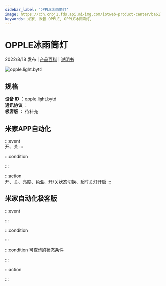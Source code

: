 ```yaml
---
sidebar_label: 'OPPLE冰雨筒灯'
image: https://cdn.cnbj1.fds.api.mi-img.com/iotweb-product-center/ba6177a6a7b3f023d3131af216eec8b3_1657764699338.png?GalaxyAccessKeyId=AKVGLQWBOVIRQ3XLEW&Expires=9223372036854775807&Signature=7gpIEq4N9fnFBGZay9WpsEC5qY4=
keywords: 米家, 欧普 OPPLE, OPPLE冰雨筒灯, 
---
```

# OPPLE冰雨筒灯

2022/8/18 发布 | [产品百科](https://home.mi.com/webapp/content/baike/product/index.html?model=opple.light.bytd/) | [说明书](https://home.mi.com/views/introduction.html?model=opple.light.bytd&region=cn)

![opple.light.bytd](https://cdn.cnbj1.fds.api.mi-img.com/iotweb-product-center/ba6177a6a7b3f023d3131af216eec8b3_1657764699338.png?GalaxyAccessKeyId=AKVGLQWBOVIRQ3XLEW&Expires=9223372036854775807&Signature=7gpIEq4N9fnFBGZay9WpsEC5qY4=)

## 规格  
> 
**设备 ID** ：opple.light.bytd  
**通讯协议** ：  
**极客版**  ： 待补充 


## 米家APP自动化  

:::event  
开、关
:::

:::condition  

:::

:::action   
开、关、亮度、色温、开/关状态切换、延时关灯开启
:::

## 米家自动化极客版  

:::event  

:::

:::condition  

:::

:::condition 可查询的状态条件  

:::

:::action  

:::

        
